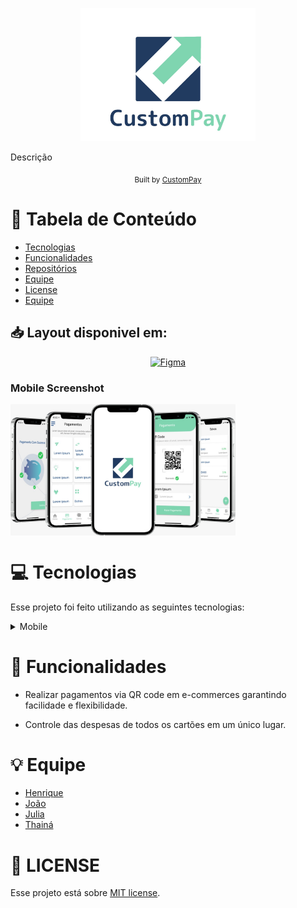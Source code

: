 <p align="center">
   <img src="./assets/logo.jpeg" alt="Happy" width="280"/>
</p>

Descrição

<div align="center">
  <sub>Built by
    <a href="https://github.com/custompay/custompay-server">CustomPay</a>
  </sub>
</div>

# :pushpin: Tabela de Conteúdo

* [Tecnologias](#computer-tecnologias)
* [Funcionalidades](#rocket-funcionalidades)
* [Repositórios](#computer-Repositórios)
* [Equipe](#equipe)
* [License](#closed_book-license)
* [Equipe](#bulb-Equipe)



## 📥 Layout disponivel em:  
<p align="center">
    <a title=".fig Mobile" href="https://www.figma.com/file/Mp1F0M7ELfmhLO4lrW14mo/PaySmart?node-id=0%3A1">
        <img alt="Figma" src="https://img.shields.io/badge/Versão Mobile-black?style=flat-square&logo=figma&logoColor=red" width="215px"/>
    </a>
</p>

### Mobile Screenshot
<div style="display: flex; flex-direction: 'row';">
   <img src="./assets/conjuntoMockup.jpeg" width="360">
</div>


# :computer: Tecnologias
Esse projeto foi feito utilizando as seguintes tecnologias:
<details>
  <summary>Mobile</summary>

-   [VS Code](https://code.visualstudio.com/)

</details>

# :rocket: Funcionalidades

- Realizar pagamentos via QR code em e-commerces garantindo facilidade e flexibilidade.

- Controle das despesas de todos os cartões em um único lugar.


# :bulb: Equipe
- [Henrique](https://www.linkedin.com/in/henriquegomess/)
- [João](https://www.linkedin.com/in/paulodocarmo/)
- [Julia](https://www.linkedin.com/in/julia-demuner/)
- [Thainá](https://www.linkedin.com/in/thaina-monteiro/)

# :closed_book: LICENSE

Esse projeto está sobre [MIT license](./LICENSE).
